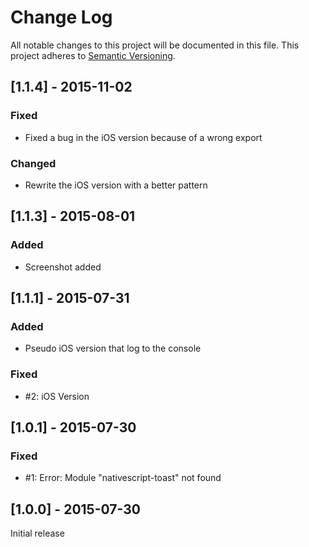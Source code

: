 # Change Log
All notable changes to this project will be documented in this file.
This project adheres to [Semantic Versioning](http://semver.org/).

## [1.1.4] - 2015-11-02
### Fixed
- Fixed a bug in the iOS version because of a wrong export

### Changed
- Rewrite the iOS version with a better pattern

## [1.1.3] - 2015-08-01
### Added
- Screenshot added

## [1.1.1] - 2015-07-31
### Added
- Pseudo iOS version that log to the console

### Fixed
- #2: iOS Version

## [1.0.1] - 2015-07-30
### Fixed
- #1: Error: Module "nativescript-toast" not found

## [1.0.0] - 2015-07-30
Initial release
